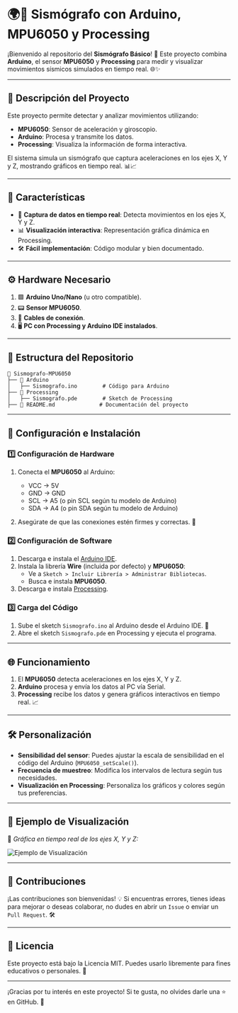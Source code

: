 # 🌍📡 Sismógrafo con Arduino, MPU6050 y Processing

¡Bienvenido al repositorio del **Sismógrafo Básico**! 🚀 Este proyecto combina **Arduino**, el sensor **MPU6050** y **Processing** para medir y visualizar movimientos sísmicos simulados en tiempo real. 🌐✨

---

## 📝 Descripción del Proyecto

Este proyecto permite detectar y analizar movimientos utilizando:
- **MPU6050**: Sensor de aceleración y giroscopio.
- **Arduino**: Procesa y transmite los datos.
- **Processing**: Visualiza la información de forma interactiva.

El sistema simula un sismógrafo que captura aceleraciones en los ejes X, Y y Z, mostrando gráficos en tiempo real. 📊📈

---

## 🌟 Características

- 🚀 **Captura de datos en tiempo real**: Detecta movimientos en los ejes X, Y y Z.
- 📊 **Visualización interactiva**: Representación gráfica dinámica en Processing.
- 🛠️ **Fácil implementación**: Código modular y bien documentado.

---

## ⚙️ Hardware Necesario

1. 🟩 **Arduino Uno/Nano** (u otro compatible).
2. 📟 **Sensor MPU6050**.
3. 🔌 **Cables de conexión**.
4. 🖥️ **PC con Processing y Arduino IDE instalados**.

---

## 📂 Estructura del Repositorio

```plaintext
📂 Sismografo-MPU6050
├── 📁 Arduino
│   ├── Sismografo.ino        # Código para Arduino
├── 📁 Processing
│   ├── Sismografo.pde        # Sketch de Processing
├── 📄 README.md              # Documentación del proyecto
```
--- 

## 🚀 Configuración e Instalación

### 1️⃣ Configuración de Hardware
1. Conecta el **MPU6050** al Arduino:
   - VCC → 5V
   - GND → GND
   - SCL → A5 (o pin SCL según tu modelo de Arduino)
   - SDA → A4 (o pin SDA según tu modelo de Arduino)
   
2. Asegúrate de que las conexiones estén firmes y correctas. 🔧

### 2️⃣ Configuración de Software
1. Descarga e instala el [Arduino IDE](https://www.arduino.cc/en/software).
2. Instala la librería **Wire** (incluida por defecto) y **MPU6050**:
   - Ve a `Sketch > Incluir Librería > Administrar Bibliotecas`.
   - Busca e instala **MPU6050**.
3. Descarga e instala [Processing](https://processing.org/download).

### 3️⃣ Carga del Código
1. Sube el sketch `Sismografo.ino` al Arduino desde el Arduino IDE. 🚀
2. Abre el sketch `Sismografo.pde` en Processing y ejecuta el programa.

---

## 🌐 Funcionamiento

1. El **MPU6050** detecta aceleraciones en los ejes X, Y y Z.
2. **Arduino** procesa y envía los datos al PC vía Serial.
3. **Processing** recibe los datos y genera gráficos interactivos en tiempo real. 📈

---

## 🛠️ Personalización

- **Sensibilidad del sensor**: Puedes ajustar la escala de sensibilidad en el código del Arduino (`MPU6050_setScale()`).
- **Frecuencia de muestreo**: Modifica los intervalos de lectura según tus necesidades.
- **Visualización en Processing**: Personaliza los gráficos y colores según tus preferencias.

---

## 📸 Ejemplo de Visualización

🎥 *Gráfica en tiempo real de los ejes X, Y y Z:*

![Ejemplo de Visualización](https://via.placeholder.com/600x300.png)

---

## 🤝 Contribuciones

¡Las contribuciones son bienvenidas! 💡 Si encuentras errores, tienes ideas para mejorar o deseas colaborar, no dudes en abrir un `Issue` o enviar un `Pull Request`. 🛠️

---

## 📜 Licencia

Este proyecto está bajo la Licencia MIT. Puedes usarlo libremente para fines educativos o personales. 🌟

---

¡Gracias por tu interés en este proyecto! Si te gusta, no olvides darle una ⭐ en GitHub. 🙌

